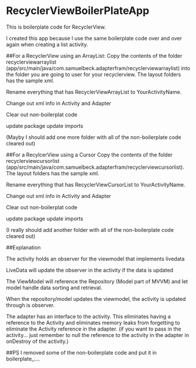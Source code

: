 # RecyclerViewBoilerPlateApp
This is boilerplate code for RecyclerView.

I created this app because I use the same boilerplate code over and over again when creating a list activity.  


##For a RecyclerView using an ArrayList:
Copy the contents of the folder recyclerviewarraylist (app/src/main/java/com.samuelbeck.adapterfram/recyclerviewarraylist) into the folder you are going to user for your recyclerview.  The layout folders has the sample xml.  

Rename everything that has RecyclerViewArrayList to YourActivityName. 

Change out xml info in Activity and Adapter

Clear out non-boilerplat code

update package
update imports

(Mayby I should add one more folder with all of the non-boilerplate code cleared out)



##For a RecylcerView using a Cursor
Copy the contents of the folder recyclerviewcursorlist (app/src/main/java/com.samuelbeck.adapterfram/recyclerviewcursorlist). The layout folders has the sample xml.


Rename everything that has RecyclerViewCursorList to YourActivityName.

Change out xml info in Activity and Adapter

Clear out non-boilerplat code

update package
update imports

(I really should add another folder with all of the non-boilerplate code cleared out)


 
##Explanation

The activity holds an observer for the viewmodel that implements livedata

LiveData will update the observer in the activity if the data is updated

The ViewModel will reference the Repository (Model part of MVVM) and let model handle data sorting and retrieval.

When the repository/model updates  the viewmodel, the activity is updated through is observer.

The adapter has an interface to the activity.  This eliminates having a reference to the Activity and eliminates memory leaks from forgetting to eliminate the Activity reference in the adapter. (if you want to pass in the activity... just remember to null the reference to the activity in the adapter in onDestroy of the activity.)


##PS
I removed some of the non-boilerplate code and put it in boilerplate_....


